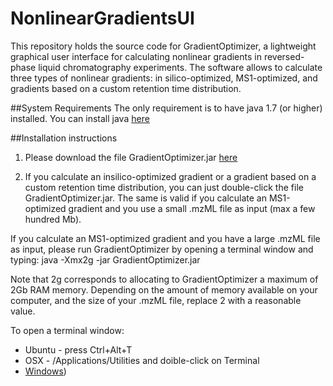 NonlinearGradientsUI
====================

This repository holds the source code for GradientOptimizer, a lightweight graphical user interface for calculating nonlinear gradients in reversed-phase liquid chromatography experiments. The software allows to calculate three types of nonlinear gradients: in silico-optimized, MS1-optimized, and gradients based on a custom retention time distribution. 

##System Requirements 
The only requirement is to have java 1.7 (or higher) installed. You can install java [here](https://www.java.com/en/) 


##Installation instructions
1. Please download the file GradientOptimizer.jar [here](https://github.com/statisticalbiotechnology/NonlinearGradientsUI/releases/download/v1.0/GradientOptimizer.jar) 

2. If you calculate an insilico-optimized gradient or a gradient based on a custom retention time distribution, you can just double-click the file GradientOptimizer.jar. The same is valid if you calculate an MS1-optimized gradient and you use a small .mzML file as input (max a few hundred Mb).

If you calculate an MS1-optimized gradient and you have a large .mzML file as input, please run GradientOptimizer by opening a terminal window and typing: 
java -Xmx2g -jar GradientOptimizer.jar

Note that 2g corresponds to allocating to GradientOptimizer a maximum of 2Gb RAM memory. Depending on the amount of memory available on your computer, and the size of your .mzML file, replace 2 with a reasonable value.

To open a terminal window:
* Ubuntu - press Ctrl+Alt+T
* OSX -  /Applications/Utilities and doible-click on Terminal
* [Windows](http://windows.microsoft.com/en-us/windows-vista/open-a-command-prompt-window))

